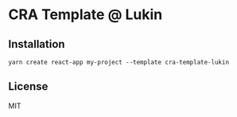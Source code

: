 # CRA Template @ Lukin

## Installation

```
yarn create react-app my-project --template cra-template-lukin
```

## License

MIT
